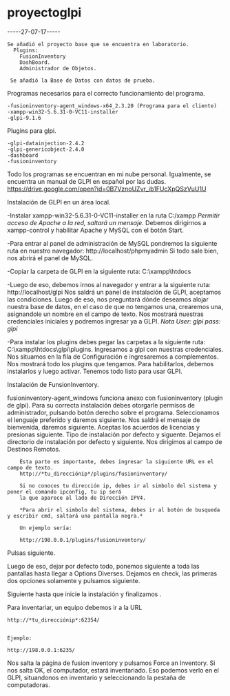 # proyectoglpi

-----27-07-17-----

    Se añadió el proyecto base que se encuentra en laboratorio.
      Plugins:
        FusionInventory
        DashBoard.
        Administrador de Objetos.
     
     Se añadió la Base de Datos con datos de prueba.
     
     
Programas necesarios para el correcto funcionamiento del programa.

    -fusioninventory-agent_windows-x64_2.3.20 (Programa para el cliente)
    -xampp-win32-5.6.31-0-VC11-installer
    -glpi-9.1.6
    
Plugins para glpi.

    -glpi-datainjection-2.4.2
    -glpi-genericobject-2.4.0
    -dashboard
    -fusioninventory
    
Todo los programas se encuentran en mi nube personal. Igualmente, se encuentra un manual de GLPI en español por las dudas.               https://drive.google.com/open?id=0B7VznoUZvr_ib1FUcXpQSzVuU1U
    
    
Instalación de GLPI en un área local.

   -Instalar xampp-win32-5.6.31-0-VC11-installer en la ruta C:/xampp
        *Permitir acceso de Apache a la red, saltará un mensaje.*
    Debemos dirigirnos a xampp-control y habilitar Apache y MySQL con el botón Start.
    
   -Para entrar al panel de administración de MySQL pondremos la siguiente ruta en nuestro navegador:
        http://localhost/phpmyadmin
    Si todo sale bien, nos abrirá el panel de MySQL.
    
    
   -Copiar la carpeta de GLPI en la siguiente ruta:
   C:\xampp\htdocs
   
   -Luego de eso, debemos irnos al navegador y entrar a la siguiente ruta:
        http://localhost/glpi
    Nos saldrá un panel de instalación de GLPI, aceptamos las condiciones. Luego de eso, nos preguntará dónde deseamos alojar nuestra       base de datos, en el caso de que no tengamos una, crearemos una, asignandole un nombre en el campo de texto.
    Nos mostrará nuestras credenciales iniciales y podremos ingresar ya a GLPI.
        *Nota*
        *User: glpi
        pass: glpi*
    
   -Para instalar los plugins debes pegar las carpetas a la siguiente ruta:
    C:\xampp\htdocs\glpi\plugins.
    Ingresamos a glpi con nuestras credenciales.
    Nos situamos en la fila de Configuración e ingresaremos a complementos.
    Nos mostrará todo los plugins que tengamos.
    Para habilitarlos, debemos instalarlos y luego activar.
    Tenemos todo listo para usar GLPI.
    
Instalación de FunsionInventory.
   
fusioninventory-agent_windows funciona anexo con fusioninventory (plugin de glpi).
Para su correcta instalación debes otorgarle permisos de administrador, pulsando botón derecho sobre el programa.
Seleccionamos el lenguaje preferido y daremos siguiente.
Nos saldrá el mensaje de bienvenida, daremos siguiente.
Aceptas los acuerdos de licencias y presionas siguiente.
Tipo de instalación por defecto y siguente.
Dejamos el directorio de instalación por defecto y siguiente.
Nos dirigimos al campo de Destinos Remotos.
    
        Ésta parte es importante, debes ingresar la siguiente URL en el campo de texto.
        http://*tu_direcciónip*/plugins/fusioninventory/
        
        Si no conoces tu dirección ip, debes ir al simbolo del sistema y poner el comando ipconfig, tu ip será 
        la que aparece al lado de Dirección IPV4.
        
        *Para abrir el simbolo del sistema, debes ir al botón de busqueda y escribir cmd, saltará una pantalla negra.*
        
        Un ejemplo sería:
        
        http://198.0.0.1/plugins/fusioninventory/
        
Pulsas siguiente.
    
Luego de eso, dejar por defecto todo, ponemos siguiente a toda las pantallas hasta llegar a Options Diverses.
    Dejamos en check, las primeras dos opciones solamente y pulsamos siguiente.
    
Siguiente hasta que inicie la instalación y finalizamos .
    
    
Para inventariar, un equipo debemos ir a la URL

    http://*tu_direcciónip*:62354/


    Ejemplo:
    
    http://198.0.0.1:6235/
    
    
Nos salta la página de fusion inventory y pulsamos Force an Inventory. Si nos salta OK, el computador, estará inventariado.
Eso podemos verlo en el GLPI, situandonos en inventario y seleccionando la pestaña de computadoras.




